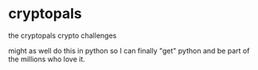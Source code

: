 # cryptopals
 the cryptopals crypto challenges
 
 might as well do this in python so I can finally "get" python and be part of
 the millions who love it.
